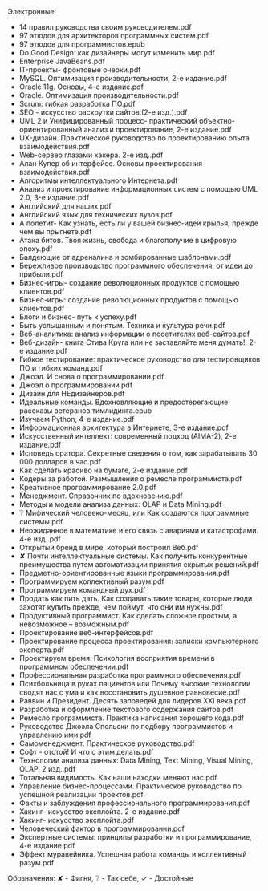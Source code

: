 Электронные:
* 14 правил руководства своим руководителем.pdf
* 97 этюдов для архитекторов программных систем.pdf
* 97 этюдов для программистов.epub
* Do Good Design: как дизайнеры могут изменить мир.pdf
* Enterprise JavaBeans.pdf
* IT-проекты- фронтовые очерки.pdf
* MySQL. Оптимизация производительности, 2-е издание.pdf
* Oracle 11g. Основы, 4-е издание.pdf
* Oracle. Оптимизация производительности.pdf
* Scrum: гибкая разработка ПО.pdf
* SEO - искусство раскрутки сайтов.(2-е изд.).pdf
* UML 2 и Унифицированный процесс- практический объектно-ориентированный анализ и проектирование, 2-е издание.pdf
* UX-дизайн. Практическое руководство по проектированию опыта взаимодействия.pdf
* Web-сервер глазами хакера. 2-е изд..pdf
* Алан Купер об интерфейсе. Основы проектирования взаимодействия.pdf
* Алгоритмы интеллектуального Интернета.pdf
* Анализ и проектирование информационных систем с помощью UML 2.0, 3-е издание.pdf
* Английский для наших.pdf
* Английский язык для технических вузов.pdf
* А полетит- Как узнать, есть ли у вашей бизнес-идеи крылья, прежде чем вы прыгнете.pdf
* Атака битов. Твоя жизнь, свобода и благополучие в цифровую эпоху.pdf
* Балдеющие от адреналина и зомбированные шаблонами.pdf
* Бережливое производство программного обеспечения: от идеи до прибыли.pdf
* Бизнес-игры- создание революционных продуктов с помощью клиентов.pdf
* Бизнес-игры: создание революционных продуктов с помощью клиентов.pdf
* Блоги и бизнес- путь к успеху.pdf
* Быть услышанным и понятым. Техника и культура речи.pdf
* Веб-аналитика: анализ информации о посетителях веб-сайтов.pdf
* Веб-дизайн- книга Стива Круга или не заставляйте меня думать!, 2-е издание.pdf
* Гибкое тестирование: практическое руководство для тестировщиков ПО и гибких команд.pdf
* Джоэл. И снова о программировании.pdf
* Джоэл о программировании.pdf
* Дизайн для НЕдизайнеров.pdf
* Идеальные команды. Вдохновляющие и предостерегающие рассказы ветеранов тимлидинга.epub
* Изучаем Python, 4-е издание.pdf
* Информационная архитектура в Интернете, 3-е издание.pdf
* Искусственный интеллект: современный подход (AIMA-2), 2-е издание.pdf
* Исповедь оратора. Секретные сведения о том, как зарабатывать 30 000 долларов в час.pdf
* Как сделать красиво на бумаге, 2-е издание.pdf
* Кодеры за работой. Размышления о ремесле программиста.pdf
* Креативное программирование 2.0.pdf
* Менеджмент. Справочник по вдохновению.pdf
* Методы и модели анализа данных: OLAP и Data Mining.pdf
* ❔ Мифический человеко-месяц, или Как создаются программные системы.pdf
* Неожиданное в математике и его связь с авариями и катастрофами. 4-е изд..pdf
* Открытый бренд в мире, который построил Веб.pdf
* ✘ Почти интеллектуальные системы. Как получить конкурентные преимущества путем автоматизации принятия скрытых решений.pdf
* Предметно-ориентированные языки программирования.pdf
* Программируем коллективный разум.pdf
* Программируем командный дух.pdf
* Продать как пить дать. Как создавать такие товары, которые люди захотят купить прежде, чем поймут, что они им нужны.pdf
* Продуктивный программист. Как сделать сложное простым, а невозможное – возможным.pdf
* Проектирование веб-интерфейсов.pdf
* Проектирование процесса проектирования: записки компьютерного эксперта.pdf
* Проектируем время. Психология восприятия времени в программном обеспечении.pdf
* Профессиональная разработка программного обеспечения.pdf
* Психбольница в руках пациентов или Почему высокие технологии сводят нас с ума и как восстановить душевное равновесие.pdf
* Раввин и Президент. Десять заповедей для лидеров XXI века.pdf
* Разработка и оформление текстового содержания сайтов.pdf
* Ремесло программиста. Практика написания хорошего кода.pdf
* Руководство Джоэла Спольски по подбору программистов и управлению ими.pdf
* Самоменеджмент. Практическое руководство.pdf
* Софт - отстой! И что с этим делать.pdf
* Технологии анализа данных: Data Mining, Text Mining, Visual Mining, OLAP. 2 изд..pdf
* Тотальная видимость. Как наши находки меняют нас.pdf
* Управление бизнес-процессами. Практическое руководство по успешной реализации проектов.pdf
* Факты и заблуждения профессионального программирования.pdf
* Хакинг- искусство эксплойта. 2-е издание.pdf
* Хакинг- искусство эксплойта.pdf
* Человеческий фактор в программировании.pdf
* Экспертные системы: принципы разработки и программирование, 4-е издание.pdf
* Эффект муравейника. Успешная работа команды и коллективный разум.pdf


Обозначения: ✘ - Фигня, ❔ - Так себе, ✓ - Достойные
